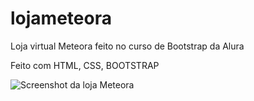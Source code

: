 # lojameteora
Loja virtual Meteora feito no curso de Bootstrap da Alura

Feito com HTML, CSS, BOOTSTRAP

![Screenshot da loja Meteora]([[https://photos.app.goo.gl/sxc2QJG7YuK3v1qP7](https://photos.app.goo.gl/JqhysUwCvZzqxjkH9)](https://photos.google.com/share/AF1QipPX1jeEjESPnLgsmjVNLMOU8iQ7roLV_ZccKr8DP_UFpnSVktZdv0bpQGb6Y2B8cA/photo/AF1QipOzjkKnJxzXKGpAgM_pJPuVsthIKTi2eUAR6dqm?key=a0ktQ0xFVkNFMjZXblVYeU80ZldUa1NkQkREVW93))
